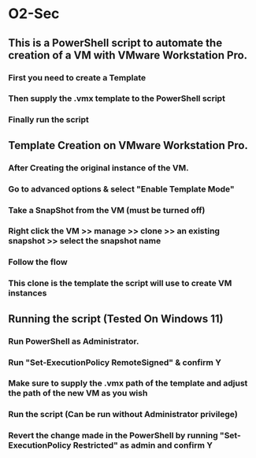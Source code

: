 # O2-Sec
## This is a PowerShell script to automate the creation of a VM with VMware Workstation Pro.
### First you need to create a Template
### Then supply the .vmx template to the PowerShell script
### Finally run the script

## Template Creation on VMware Workstation Pro.
### After Creating the original instance of the VM. 
### Go to advanced options & select "Enable Template Mode"
### Take a SnapShot from the VM (must be turned off)
### Right click the VM >> manage >> clone >> an existing snapshot >> select the snapshot name
### Follow the flow
### This clone is the template the script will use to create VM instances

## Running the script (Tested On Windows 11)
### Run PowerShell as Administrator.
### Run "Set-ExecutionPolicy RemoteSigned" & confirm Y
### Make sure to supply the .vmx path of the template and adjust the path of the new VM as you wish
### Run the script (Can be run without Administrator privilege)
### Revert the change made in the PowerShell by running "Set-ExecutionPolicy Restricted" as admin and confirm Y

